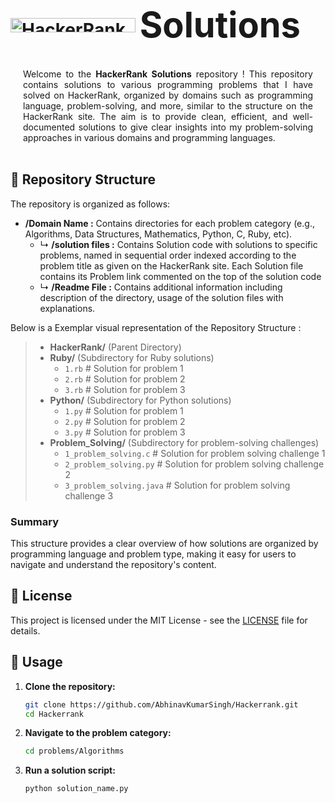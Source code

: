 # <img src="https://hrcdn.net/fcore/assets/brand/logo-new-white-green-a5cb16e0ae.svg" alt="HackerRank Logo" width="200" height="23" style="vertical-align: middle;"> <span style="font-size: 2em; vertical-align: middle;"> Solutions</span>
<br>
<div style="text-align: justify; margin: 0 20px;">
Welcome to the <strong>HackerRank Solutions</strong> repository ! This repository contains solutions to various programming problems that I have solved on HackerRank, organized by domains such as programming language, problem-solving, and more, similar to the structure on the HackerRank site. The aim is to provide clean, efficient, and well-documented solutions to give clear insights into my problem-solving approaches in various domains and programming languages.
</div>
<br>

## 📁 Repository Structure

The repository is organized as follows:

- **/Domain Name :** Contains directories for each problem category (e.g., Algorithms, Data Structures, Mathematics, Python, C, Ruby, etc).
   - ↳ **/solution files :** Contains Solution code with solutions to specific problems, named in sequential order indexed according to the problem title as given on the HackerRank site. Each Solution file contains its Problem link commented on the top of the solution code<br>
   - ↳ **/Readme File :** Contains additional information including description of the directory, usage of the solution files with explanations.

Below is a Exemplar visual representation of the Repository Structure :  

>- **HackerRank/**  (Parent Directory)
>  - **Ruby/**  (Subdirectory for Ruby solutions)
>    - `1.rb`  # Solution for problem 1
>    - `2.rb`  # Solution for problem 2
>    - `3.rb`  # Solution for problem 3
>  - **Python/**  (Subdirectory for Python solutions)
>    - `1.py`  # Solution for problem 1
>    - `2.py`  # Solution for problem 2
>    - `3.py`  # Solution for problem 3
>  - **Problem_Solving/**  (Subdirectory for problem-solving challenges)
>    - `1_problem_solving.c`  # Solution for problem solving challenge 1
>    - `2_problem_solving.py`  # Solution for problem solving challenge 2
>    - `3_problem_solving.java`  # Solution for problem solving challenge 3

### Summary

This structure provides a clear overview of how solutions are organized by programming language and problem type, making it easy for users to navigate and understand the repository's content.
<br>
## 📜 License

This project is licensed under the MIT License - see the [LICENSE](LICENSE) file for details.

## 🚀 Usage

1. **Clone the repository:**
   ```bash
   git clone https://github.com/AbhinavKumarSingh/Hackerrank.git
   cd Hackerrank
1. **Navigate to the problem category:**
   ```bash
   cd problems/Algorithms

3. **Run a solution script:**
   ```bash
   python solution_name.py
